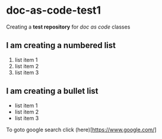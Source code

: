 # doc-as-code-test1
Creating a **test repository** for _doc as code_ classes
## I am creating a numbered list
1. list item 1
2. list item 2
3. list item 3

## I am creating a bullet list
- list item 1
- list item 2
- list item 3

To goto google search click (here)[https://www.google.com/]

